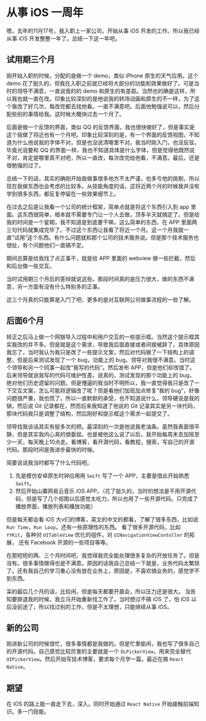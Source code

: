 # 从事 iOS 一周年

嗯，去年的11月17号，我入职上一家公司，开始从事 iOS 开发的工作。所以我已经从事 iOS 开发整整一年了。总结一下这一年吧。

## 试用期三个月

刚开始入职的时候，分配的是做一个 demo，类似 iPhone 原生的天气应用。这个 demo 花了挺久的，但我在入职之前就已经将大部分的功能和效果做好了。可是当时的领导不满意，一直说我的的 demo 和原生的有差距。当然也的确是这样，所以我也就一直在改。印象比较深刻的是他说我的转场动画和原生的不一样，为了这个我改了好几次，每改完都去找他看。一直不满意吧。后面他勉强说可以，然后分配些别的事情给我。这时候大概快过去一个月了。

后面是做一个反馈的界面，类似 QQ 的反馈界面，我也很快做好了，但是事实是这个我做了将近也有一个月吧。印象比较深刻的是，有一个界面的反馈视图，不知道为什么他说我的字体不对，但是也没说清哪里不对。我当时刚入门，也没反驳，毕竟光说要和 QQ 的界面一样，我也不知道具体是什么字体，但是觉得他既然说不对，肯定是哪里真不对吧，所以一直改，每次改完给他看，不满意。最后，还是很勉强的过了。

总结一下的话，其实的确刚开始我做事很多地方不太严谨，也多亏他的挑剔，所以现在我做东西也会考虑的比较多。从技能角度的话，这将近两个月的时候我并没有学到很多东西，都反复停留在一些效果细节上。

在过去之后是让我看一个公司的统计框架，简单点就是将这个东西引入到 app 里面。这东西很简单，根本就不需要专门让一个人去做，顶多半天就搞定了。但是给我的时间是一个星期，我不知道是到底要干嘛，这么简单的东西，在 APP 里面两三句代码就集成完毕了。不过这个东西让我看了将近一个月。这一个月我就一直“试用”这个东西。有什么问题就和那个公司的技术服务说。但是那个技术服务也很扯，有个问题他们一直搞不定。

期间总算是给我找了点正事干，就是给 APP 里面的 webview 做一些拦截，然后和后台做一些交互。

当时试用期三个月后的答辩就说这些。那段时间真的是压力很大，做的东西不满意，另一方面有没有什么特别多的正事。

这三个月真的只能算是入门了吧，更多的是对互联网公司做事流程的一些了解。


## 后面6个月

转正之后马上做一个网银导入过程中和用户交互的一些提示框。当然这个提示框其实我改的并不多。但是就是这个需求，导致我后面直接或者间接被辞了。具体原因我忘了，当时我认为我只是改了一些提示文案，然后对代码做了一下结构上的调整，但是后来测试发现了一个 bug，功能上的 bug。领导对我很不满意。当时这个领导和另一个同事一起改“我写的代码”。然后发布 APP，但是他们却改错了。后来领导就说我写的代码可维护性差。说真的，测试发现的那个功能上的 bug，绝对他们历史遗留的问题。但是懵逼的我当时不明所以，我一直觉得我只是改了一下交互文案，怎么可能将逻辑改了呢？但是看他们加班加点修复“我的 bug”，好像问题很严重，我也慌了。所以一直默默的承受，也不知道说什么，领导硬说是我的锅，然后说 Git 记录都在，然而后来我知道了他说的 Git 记录其实是另一块代码，那块代码我只是调整了结构，然后刚好和提示框这个需求一起提交了。

领导找我谈话其实有挺多次的把。最深刻的一次是他说我老油条。虽然我表面很平静，但是其实我内心真的很委屈。也是被他这么说了以后，我开始每周末去加班至少一天，每天晚上10点走。看博客，看开源代码，看教程，搜索，写自己的开源代码。那段时间是我进步最快的时候。

简要说说我当时都写了什么代码吧。

1. 先是模仿安卓原生时钟应用用 `Swift` 写了一个 APP，主要是借此开始熟悉 `Swift`。
2. 然后开始山寨网易云音乐 iOS APP。（花了挺久的，当时的想法是不用开源代码，但是写了几个视图以后感觉太吃力，所以也用了一些开源代码。只完成了播放界面，播放列表和播放功能）

但是每天都会看 iOS 大v们的博客，英文的中文的都看，了解了很多东西，比如说 `Run Time`，`Run Loop`，还有一些原理性的东西。
看了很多开源代码，比如 `YYKit`，各种对 `UITableView` 优化的组件，对 `UINavigationViewContoller` 的拓展， 还有 Facebook 开源的一些项目等等。

在那短短的两、三个月时间吧，我觉得我完全能处理很多复杂的开放任务了。但是没有。很多事情做得也是不满意。原因的话我自己总结一下就是，业务代码太繁琐了。还有我自己的学习重心没有放在业务上，原因是，不喜欢搞业务的，感觉学不到东西。

呆的最后几个月的话，比较闲，但是每天都要开晨会，所以压力还是很大。
当告知要辞退我的时候，我立马开始重新找工作了。当时想过不搞 iOS 了，怕 iOS 以后没前途了，所以找过别的工作，但是不太理想，只能继续从事 iOS。

## 新的公司

刚进新公司的时候很忙，很多事情都是我做的。但是忙里偷闲，我也写了很多自己的开源代码。自己感觉比较厉害的主要就是一个 `DLPickerView`，用来完全替代 `UIPickerView`。然后开始写技术博客，要求每个月学一篇。最近在搞 `React Native`。

## 期望

在 iOS 的路上能一直走下去，深入。同时开始通过 `React Native` 开始接触前端知识。多一门技能。




